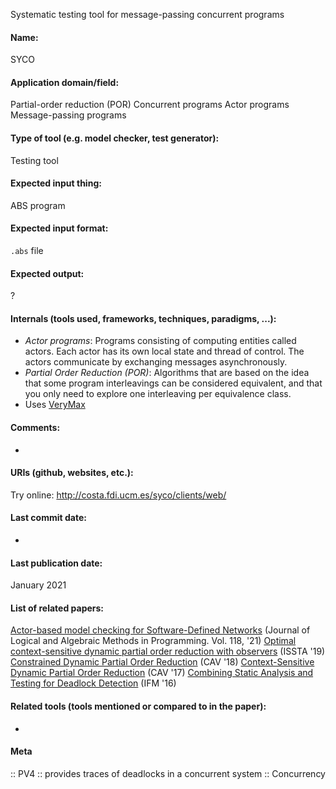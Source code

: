 Systematic testing tool for message-passing concurrent programs

#### Name:
SYCO

#### Application domain/field:
Partial-order reduction (POR)
Concurrent programs
Actor programs
Message-passing programs

#### Type of tool (e.g. model checker, test generator):
Testing tool

#### Expected input thing:
ABS program

#### Expected input format:
`.abs` file

#### Expected output:
?

#### Internals (tools used, frameworks, techniques, paradigms, ...):
- *Actor programs*: Programs consisting of computing entities called actors. Each actor has its own local state and thread of control. The actors communicate by exchanging messages asynchronously.
- *Partial Order Reduction (POR)*: Algorithms that are based on the idea that some program interleavings can be considered equivalent, and that you only need to explore one interleaving per equivalence class.
- Uses [VeryMax](VeryMax.md)

#### Comments:
-

#### URIs (github, websites, etc.):
Try online: http://costa.fdi.ucm.es/syco/clients/web/

#### Last commit date:
-

#### Last publication date:
January 2021

#### List of related papers:
[Actor-based model checking for Software-Defined Networks](https://doi.org/10.1016/j.jlamp.2020.100617) (Journal of Logical and Algebraic Methods in Programming. Vol. 118, '21)
[Optimal context-sensitive dynamic partial order reduction with observers](https://doi.org/10.1145/3293882.3330565) (ISSTA '19)
[Constrained Dynamic Partial Order Reduction](https://doi.org/10.1007/978-3-319-96142-2_24) (CAV '18)
[Context-Sensitive Dynamic Partial Order Reduction](https://doi.org/10.1007/978-3-319-63387-9_26) (CAV '17)
[Combining Static Analysis and Testing for Deadlock Detection](https://doi.org/10.1007/978-3-319-33693-0_26) (IFM '16)

#### Related tools (tools mentioned or compared to in the paper):
-

#### Meta
:: PV4 :: provides traces of deadlocks in a concurrent system
:: Concurrency